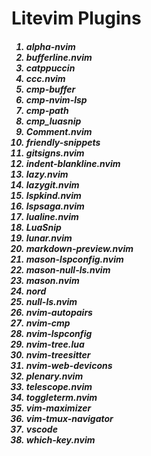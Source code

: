 # Litevim Plugins
<h5>

1. alpha-nvim<br>
2. bufferline.nvim<br>
3. catppuccin<br>
4. ccc.nvim<br>
5. cmp-buffer<br>
6. cmp-nvim-lsp<br>
7. cmp-path<br>
8. cmp_luasnip<br>
9. Comment.nvim<br>
10. friendly-snippets<br>
11. gitsigns.nvim<br>
12. indent-blankline.nvim<br>
13. lazy.nvim<br>
14. lazygit.nvim<br>
15. lspkind.nvim<br>
16. lspsaga.nvim<br>
17. lualine.nvim<br>
18. LuaSnip<br>
19. lunar.nvim<br>
20. markdown-preview.nvim<br>
21. mason-lspconfig.nvim<br>
22. mason-null-ls.nvim<br>
23. mason.nvim<br>
24. nord<br>
25. null-ls.nvim<br>
26. nvim-autopairs<br>
27. nvim-cmp<br>
28. nvim-lspconfig<br>
29. nvim-tree.lua<br>
30. nvim-treesitter<br>
31. nvim-web-devicons<br>
32. plenary.nvim<br>
33. telescope.nvim<br>
34. toggleterm.nvim<br>
35. vim-maximizer<br>
36. vim-tmux-navigator<br>
37. vscode<br>
38. which-key.nvim<br>

</h5>
